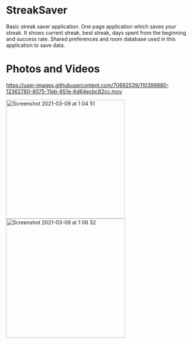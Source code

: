 # StreakSaver
Basic streak saver application.
One page application which saves your streak. It shows current streak, best streak, days spent from the beginning and success rate.
Shared preferences and room database used in this application to save data.

# Photos and Videos

https://user-images.githubusercontent.com/70692539/110398880-12362780-8075-11eb-851e-6d64ecbc82cc.mov

<img width="324" alt="Screenshot 2021-03-09 at 1 04 51" src="https://user-images.githubusercontent.com/70692539/110398884-14988180-8075-11eb-86c7-02a182388b4d.png">
<img width="325" alt="Screenshot 2021-03-09 at 1 06 32" src="https://user-images.githubusercontent.com/70692539/110398886-16624500-8075-11eb-8f2f-4823df5b4915.png">
